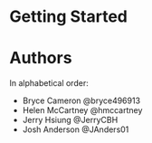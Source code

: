 # Getting Started
# Authors
In alphabetical order:
- Bryce Cameron @bryce496913
- Helen McCartney @hmccartney
- Jerry Hsiung @JerryCBH
- Josh Anderson @JAnders01
